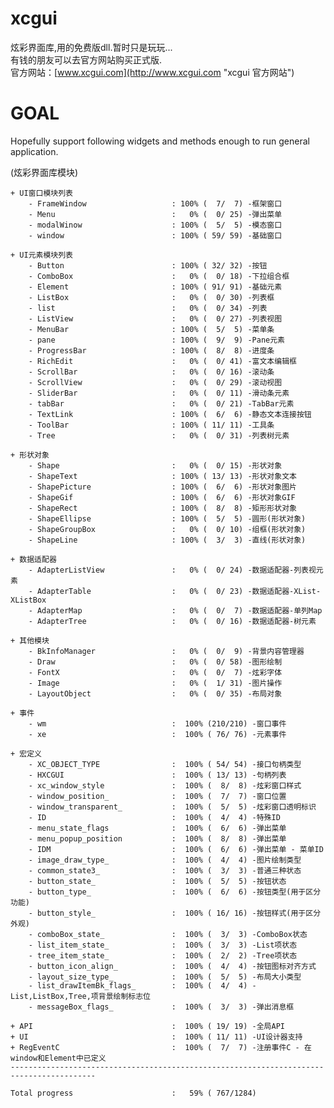 # xcgui
炫彩界面库,用的免费版dll.暂时只是玩玩...<br>
有钱的朋友可以去官方网站购买正式版.<br>
官方网站：[www.xcgui.com](http://www.xcgui.com "xcgui 官方网站")<br>

# GOAL

  Hopefully support following widgets and methods enough to run general application.

(炫彩界面库模块)

    + UI窗口模块列表
        - FrameWindow                   : 100% (  7/  7) -框架窗口
        - Menu                          :   0% (  0/ 25) -弹出菜单
        - modalWinow                    : 100% (  5/  5) -模态窗口
        - window                        : 100% ( 59/ 59) -基础窗口

    + UI元素模块列表
        - Button                        : 100% ( 32/ 32) -按钮
        - ComboBox                      :   0% (  0/ 18) -下拉组合框
        - Element                       : 100% ( 91/ 91) -基础元素
        - ListBox                       :   0% (  0/ 30) -列表框
        - list                          :   0% (  0/ 34) -列表
        - ListView                      :   0% (  0/ 27) -列表视图
        - MenuBar                       : 100% (  5/  5) -菜单条
        - pane                          : 100% (  9/  9) -Pane元素
        - ProgressBar                   : 100% (  8/  8) -进度条
        - RichEdit                      :   0% (  0/ 41) -富文本编辑框
        - ScrollBar                     :   0% (  0/ 16) -滚动条
        - ScrollView                    :   0% (  0/ 29) -滚动视图
        - SliderBar                     :   0% (  0/ 11) -滑动条元素
        - tabBar                        :   0% (  0/ 21) -TabBar元素
        - TextLink                      : 100% (  6/  6) -静态文本连接按钮
        - ToolBar                       : 100% ( 11/ 11) -工具条
        - Tree                          :   0% (  0/ 31) -列表树元素

    + 形状对象
        - Shape                         :   0% (  0/ 15) -形状对象
        - ShapeText                     : 100% ( 13/ 13) -形状对象文本
        - ShapePicture                  : 100% (  6/  6) -形状对象图片
        - ShapeGif                      : 100% (  6/  6) -形状对象GIF
        - ShapeRect                     : 100% (  8/  8) -矩形形状对象
        - ShapeEllipse                  : 100% (  5/  5) -圆形(形状对象)
        - ShapeGroupBox                 :   0% (  0/ 10) -组框(形状对象)
        - ShapeLine                     : 100% (  3/  3) -直线(形状对象)

    + 数据适配器
        - AdapterListView               :   0% (  0/ 24) -数据适配器-列表视元素
        - AdapterTable                  :   0% (  0/ 23) -数据适配器-XList-XListBox
        - AdapterMap                    :   0% (  0/  7) -数据适配器-单列Map
        - AdapterTree                   :   0% (  0/ 16) -数据适配器-树元素

    + 其他模块
        - BkInfoManager                 :   0% (  0/  9) -背景内容管理器
        - Draw                          :   0% (  0/ 58) -图形绘制
        - FontX                         :   0% (  0/  7) -炫彩字体
        - Image                         :   0% (  1/ 31) -图片操作
        - LayoutObject                  :   0% (  0/ 35) -布局对象

    + 事件
        - wm                            :  100% (210/210) -窗口事件
        - xe                            :  100% ( 76/ 76) -元素事件

    + 宏定义
        - XC_OBJECT_TYPE                :  100% ( 54/ 54) -接口句柄类型
        - HXCGUI                        :  100% ( 13/ 13) -句柄列表
        - xc_window_style               :  100% (  8/  8) -炫彩窗口样式
        - window_position_              :  100% (  7/  7) -窗口位置
        - window_transparent_           :  100% (  5/  5) -炫彩窗口透明标识
        - ID                            :  100% (  4/  4) -特殊ID
        - menu_state_flags              :  100% (  6/  6) -弹出菜单
        - menu_popup_position           :  100% (  8/  8) -弹出菜单
        - IDM                           :  100% (  6/  6) -弹出菜单 - 菜单ID
        - image_draw_type_              :  100% (  4/  4) -图片绘制类型
        - common_state3_                :  100% (  3/  3) -普通三种状态
        - button_state_                 :  100% (  5/  5) -按钮状态
        - button_type_                  :  100% (  6/  6) -按钮类型(用于区分功能)
        - button_style_                 :  100% ( 16/ 16) -按钮样式(用于区分外观)
        - comboBox_state_               :  100% (  3/  3) -ComboBox状态
        - list_item_state_              :  100% (  3/  3) -List项状态
        - tree_item_state_              :  100% (  2/  2) -Tree项状态
        - button_icon_align_            :  100% (  4/  4) -按钮图标对齐方式
        - layout_size_type_             :  100% (  5/  5) -布局大小类型
        - list_drawItemBk_flags_        :  100% (  4/  4) -List,ListBox,Tree,项背景绘制标志位
        - messageBox_flags_             :  100% (  3/  3) -弹出消息框

    + API                               :  100% ( 19/ 19) -全局API
    + UI                                :  100% ( 11/ 11) -UI设计器支持
    + RegEventC                         :  100% (  7/  7) -注册事件C - 在window和Element中已定义
    -----------------------------------------------------------------------------------------

    Total progress                      :   59% ( 767/1284)
